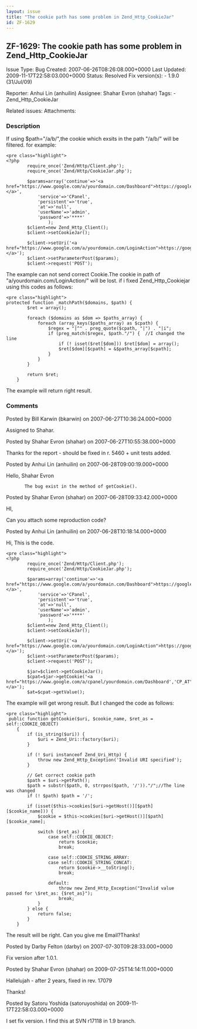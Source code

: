 ```yaml
---
layout: issue
title: "The cookie path has some problem in Zend_Http_CookieJar"
id: ZF-1629
---
```


ZF-1629: The cookie path has some problem in Zend\_Http\_CookieJar
------------------------------------------------------------------

 Issue Type: Bug Created: 2007-06-26T08:26:08.000+0000 Last Updated: 2009-11-17T22:58:03.000+0000 Status: Resolved Fix version(s): - 1.9.0 (31/Jul/09)
 
 Reporter:  Anhui Lin (anhuilin)  Assignee:  Shahar Evron (shahar)  Tags: - Zend\_Http\_CookieJar
 
 Related issues: 
 Attachments: 
### Description

If using $path="/a/b/",the cookie which exsits in the path "/a/b/" will be filtered. for example:

 
    <pre class="highlight">
    <?php
            require_once('Zend/Http/Client.php');
            require_once('Zend/Http/CookieJar.php');
    
            $params=array('continue'=>'<a href="https://www.google.com/a/yourdomain.com/Dashboard">https://google.com/a/yourdomain.com/…</a>',
                'service'=>'CPanel',
                'persistent'=>'true',
                'at'=>'null',
                'userName'=>'admin',
                'password'=>'****'          
                    );
            $client=new Zend_Http_Client();
            $client->setCookieJar();
     
            $client->setUri('<a href="https://www.google.com/a/yourdomain.com/LoginAction">https://google.com/a/yourdomain.com/…</a>');
            $client->setParameterPost($params);
            $client->request('POST'); 


The example can not send correct Cookie.The cookie in path of "a/yourdomain.com/LoginAction/" will be lost. if i fixed Zend\_Http\_Cookiejar using this codes as follows:

 
    <pre class="highlight">
    protected function _matchPath($domains, $path) {
            $ret = array();
            
            foreach ($domains as $dom => $paths_array) {
                foreach (array_keys($paths_array) as $cpath) {
                    $regex = "|^" . preg_quote($cpath, "|") . "|i";
                    if (preg_match($regex, $path."/") {  //I changed the line
                        if (! isset($ret[$dom])) $ret[$dom] = array();
                        $ret[$dom][$cpath] = &$paths_array[$cpath];
                    }
                }
            }
            
            return $ret;
        }


The example will return right result.

 

 

### Comments

Posted by Bill Karwin (bkarwin) on 2007-06-27T10:36:24.000+0000

Assigned to Shahar.

 

 

Posted by Shahar Evron (shahar) on 2007-06-27T10:55:38.000+0000

Thanks for the report - should be fixed in r. 5460 + unit tests added.

 

 

Posted by Anhui Lin (anhuilin) on 2007-06-28T09:00:19.000+0000

Hello, Shahar Evron

 
           The bug exist in the method of getCookie(). 


 

 

Posted by Shahar Evron (shahar) on 2007-06-28T09:33:42.000+0000

HI,

Can you attach some reproduction code?

 

 

Posted by Anhui Lin (anhuilin) on 2007-06-28T10:18:14.000+0000

Hi, This is the code.

 
    <pre class="highlight">
    <?php
            require_once('Zend/Http/Client.php');
            require_once('Zend/Http/CookieJar.php');
    
            $params=array('continue'=>'<a href="https://www.google.com/a/yourdomain.com/Dashboard">https://google.com/a/yourdomain.com/…</a>',
                'service'=>'CPanel',
                'persistent'=>'true',
                'at'=>'null',
                'userName'=>'admin',
                'password'=>'****'          
                    );
            $client=new Zend_Http_Client();
            $client->setCookieJar();
     
            $client->setUri('<a href="https://www.google.com/a/yourdomain.com/LoginAction">https://google.com/a/yourdomain.com/…</a>');
            $client->setParameterPost($params);
            $client->request('POST');
    
            $jar=$client->getCookieJar();
            $cpat=$jar->getCookie('<a href="https://www.google.com/a/cpanel/yourdomain.com/Dashboard','CP_AT">https://google.com/a/cpanel/…</a>');
            $at=$cpat->getValue();


The example will get wrong result. But I changed the code as follows:

 
    <pre class="highlight">
     public function getCookie($uri, $cookie_name, $ret_as = self::COOKIE_OBJECT)
        {
            if (is_string($uri)) {
                $uri = Zend_Uri::factory($uri);
            }
            
            if (! $uri instanceof Zend_Uri_Http) {
                throw new Zend_Http_Exception('Invalid URI specified');
            }
            
            // Get correct cookie path
            $path = $uri->getPath();
            $path = substr($path, 0, strrpos($path, '/'))."/";//The line was changed
            if (! $path) $path = '/';
            
            if (isset($this->cookies[$uri->getHost()][$path][$cookie_name])) {
                $cookie = $this->cookies[$uri->getHost()][$path][$cookie_name];
                
                switch ($ret_as) {
                    case self::COOKIE_OBJECT:
                        return $cookie;
                        break;
                        
                    case self::COOKIE_STRING_ARRAY:
                    case self::COOKIE_STRING_CONCAT:
                        return $cookie->__toString();
                        break;
                        
                    default:
                        throw new Zend_Http_Exception("Invalid value passed for \$ret_as: {$ret_as}");
                        break;
                }
            } else {
                return false;
            }
        }        


The result will be right. Can you give me Email?Thanks!

 

 

Posted by Darby Felton (darby) on 2007-07-30T09:28:33.000+0000

Fix version after 1.0.1.

 

 

Posted by Shahar Evron (shahar) on 2009-07-25T14:14:11.000+0000

Hallelujah - after 2 years, fixed in rev. 17079

Thanks!

 

 

Posted by Satoru Yoshida (satoruyoshida) on 2009-11-17T22:58:03.000+0000

I set fix version. I find this at SVN r17118 in 1.9 branch.

 

 